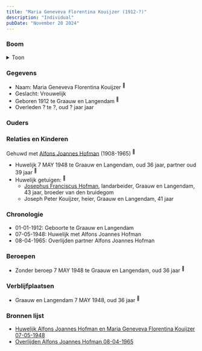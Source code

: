 ```yaml
---
title: "Maria Geneveva Florentina Kouijzer (1912-?)"
description: "Individual"
pubDate: "November 20 2024"
---
```


### Boom
<details><summary>Toon</summary>

![test](https://www.plantuml.com/plantuml/svg/XPB9Ri8m48RlVeeH77f22gHGG8YrX6v8gEgb9pH91d1nR6Gx88fuzquXBPpQc_KlCvz6xZkFrkUP4cujzGOjPX1ZibvQa-jqP9Inu2rgnnPfBrOo9KYaJHITtvHj_1uoocAoxYmvJvQCtsz8N4rD53e71m40GsDJicyhcQmrETVfP2XrjmkXE0fn0xFJAYV4kLAQefK84zAqfIr2n4piIutmR7BvyKcs1EZWCGXgZHRyJYj7mt4u3ddbOI59fKVej6ECz_FOUA-etOLggrg3YKNCTq0QNb0lIQUONHNSEbTgZZgT9zOu5ni6vcOFUj-i1U10BOnsy6HGimqFPf6XlZ3L0ShZCAf7mpzO6d0_7Z5Hq8IHaWpoFqGJ1hDNhl22edBy8UgqTvIch77i3gQ3TuxTDaz8KH04hH3AIYvNVazAcHrZ7KLnlagbI8Y2_IA8Fb-7lyeN)
</details>

### Gegevens
- Naam: Maria Geneveva Florentina Kouijzer <sup><a href="../s00445/" style="text-decoration:none" title="Huwelijk Alfons Joannes Hofman en Maria Geneveva Florentina Kouijzer 07-05-1948">:link:</a></sup>
- Geslacht: Vrouwelijk
- Geboren 1912 te Graauw en Langendam <sup><a href="../s00445/" style="text-decoration:none" title="Huwelijk Alfons Joannes Hofman en Maria Geneveva Florentina Kouijzer 07-05-1948">:link:</a></sup>
- Overleden ? te ?, oud ? jaar jaar 

### Ouders

### Relaties en Kinderen

Gehuwd met [Alfons Joannes Hofman](../i00265/) (1908-1965) <sup><a href="../s00445/" style="text-decoration:none" title="Huwelijk Alfons Joannes Hofman en Maria Geneveva Florentina Kouijzer 07-05-1948">:link:</a></sup>
- Huwelijk 7 MAY 1948 te Graauw en Langendam, oud 36 jaar, partner oud 39 jaar <sup><a href="../s00445/" style="text-decoration:none" title="Huwelijk Alfons Joannes Hofman en Maria Geneveva Florentina Kouijzer 07-05-1948">:link:</a></sup>
- Huwelijk getuigen:  <sup><a href="../s00445/" style="text-decoration:none" title="Huwelijk Alfons Joannes Hofman en Maria Geneveva Florentina Kouijzer 07-05-1948">:link:</a></sup>
  - [Josephus Franciscus Hofman](../i00263/), landarbeider, Graauw en Langendam, 43 jaar, broeder van den bruidegom
  - Joseph Peter Kouijzer, heier, Graauw en Langendam, 41 jaar

### Chronologie
- 01-01-1912: Geboorte te Graauw en Langendam
- 07-05-1948: Huwelijk met Alfons Joannes Hofman
- 08-04-1965: Overlijden partner Alfons Joannes Hofman

### Beroepen
- Zonder beroep 7 MAY 1948 te Graauw en Langendam, oud 36 jaar <sup><a href="../s00445/" style="text-decoration:none" title="Huwelijk Alfons Joannes Hofman en Maria Geneveva Florentina Kouijzer 07-05-1948">:link:</a></sup>

### Verblijfplaatsen
- Graauw en Langendam  7 MAY 1948, oud 36 jaar  <sup><a href="../s00445/" style="text-decoration:none" title="Huwelijk Alfons Joannes Hofman en Maria Geneveva Florentina Kouijzer 07-05-1948">:link:</a></sup>

### Bronnen lijst
- [Huwelijk Alfons Joannes Hofman en Maria Geneveva Florentina Kouijzer 07-05-1948](../s00445/)
- [Overlijden Alfons Joannes Hofman 08-04-1965](../s00447/)